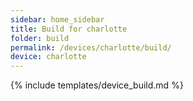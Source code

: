 ```yaml
---
sidebar: home_sidebar
title: Build for charlotte
folder: build
permalink: /devices/charlotte/build/
device: charlotte
---
```

{% include templates/device_build.md %}
